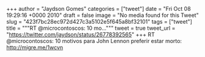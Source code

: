 
+++
author = "Jaydson Gomes"
categories = ["tweet"]
date = "Fri Oct 08 19:29:16 +0000 2010"
draft = false
image = "No media found for this Tweet"
slug = "423f7bc28ec972d427c3a5102e5f645a8bf32101"
tags = ["tweet"]
title = """RT @microcontoscos: 10 mo..."""
tweet = true
tweet_url = "https://twitter.com/jaydson/status/26778392565"
+++
RT @microcontoscos: 10 motivos para John Lennon preferir estar morto: http://migre.me/1wcvn
